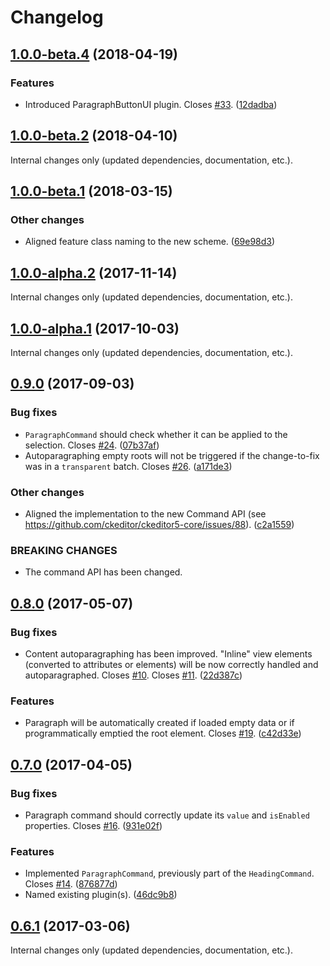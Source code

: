 Changelog
=========

## [1.0.0-beta.4](https://github.com/ckeditor/ckeditor5-paragraph/compare/v1.0.0-beta.2...v1.0.0-beta.4) (2018-04-19)

### Features

* Introduced ParagraphButtonUI plugin. Closes [#33](https://github.com/ckeditor/ckeditor5-paragraph/issues/33). ([12dadba](https://github.com/ckeditor/ckeditor5-paragraph/commit/12dadba))


## [1.0.0-beta.2](https://github.com/ckeditor/ckeditor5-paragraph/compare/v1.0.0-beta.1...v1.0.0-beta.2) (2018-04-10)

Internal changes only (updated dependencies, documentation, etc.).


## [1.0.0-beta.1](https://github.com/ckeditor/ckeditor5-paragraph/compare/v1.0.0-alpha.2...v1.0.0-beta.1) (2018-03-15)

### Other changes

* Aligned feature class naming to the new scheme. ([69e98d3](https://github.com/ckeditor/ckeditor5-paragraph/commit/69e98d3))


## [1.0.0-alpha.2](https://github.com/ckeditor/ckeditor5-paragraph/compare/v1.0.0-alpha.1...v1.0.0-alpha.2) (2017-11-14)

Internal changes only (updated dependencies, documentation, etc.).

## [1.0.0-alpha.1](https://github.com/ckeditor/ckeditor5-paragraph/compare/v0.9.0...v1.0.0-alpha.1) (2017-10-03)

Internal changes only (updated dependencies, documentation, etc.).


## [0.9.0](https://github.com/ckeditor/ckeditor5-paragraph/compare/v0.8.0...v0.9.0) (2017-09-03)

### Bug fixes

* `ParagraphCommand` should check whether it can be applied to the selection. Closes [#24](https://github.com/ckeditor/ckeditor5-paragraph/issues/24). ([07b37af](https://github.com/ckeditor/ckeditor5-paragraph/commit/07b37af))
* Autoparagraphing empty roots will not be triggered if the change-to-fix was in a `transparent` batch. Closes [#26](https://github.com/ckeditor/ckeditor5-paragraph/issues/26). ([a171de3](https://github.com/ckeditor/ckeditor5-paragraph/commit/a171de3))

### Other changes

* Aligned the implementation to the new Command API (see https://github.com/ckeditor/ckeditor5-core/issues/88). ([c2a1559](https://github.com/ckeditor/ckeditor5-paragraph/commit/c2a1559))

### BREAKING CHANGES

* The command API has been changed.


## [0.8.0](https://github.com/ckeditor/ckeditor5-paragraph/compare/v0.7.0...v0.8.0) (2017-05-07)

### Bug fixes

* Content autoparagraphing has been improved. "Inline" view elements (converted to attributes or elements) will be now correctly handled and autoparagraphed. Closes [#10](https://github.com/ckeditor/ckeditor5-paragraph/issues/10). Closes [#11](https://github.com/ckeditor/ckeditor5-paragraph/issues/11). ([22d387c](https://github.com/ckeditor/ckeditor5-paragraph/commit/22d387c))

### Features

* Paragraph will be automatically created if loaded empty data or if programmatically emptied the root element. Closes [#19](https://github.com/ckeditor/ckeditor5-paragraph/issues/19). ([c42d33e](https://github.com/ckeditor/ckeditor5-paragraph/commit/c42d33e))


## [0.7.0](https://github.com/ckeditor/ckeditor5-paragraph/compare/v0.6.1...v0.7.0) (2017-04-05)

### Bug fixes

* Paragraph command should correctly update its `value` and `isEnabled` properties. Closes [#16](https://github.com/ckeditor/ckeditor5-paragraph/issues/16). ([931e02f](https://github.com/ckeditor/ckeditor5-paragraph/commit/931e02f))

### Features

* Implemented `ParagraphCommand`, previously part of the `HeadingCommand`. Closes [#14](https://github.com/ckeditor/ckeditor5-paragraph/issues/14). ([876877d](https://github.com/ckeditor/ckeditor5-paragraph/commit/876877d))
* Named existing plugin(s). ([46dc9b8](https://github.com/ckeditor/ckeditor5-paragraph/commit/46dc9b8))


## [0.6.1](https://github.com/ckeditor/ckeditor5-paragraph/compare/v0.6.0...v0.6.1) (2017-03-06)

Internal changes only (updated dependencies, documentation, etc.).

